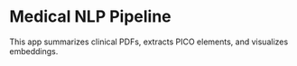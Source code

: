 # Medical NLP Pipeline

This app summarizes clinical PDFs, extracts PICO elements, and visualizes embeddings.